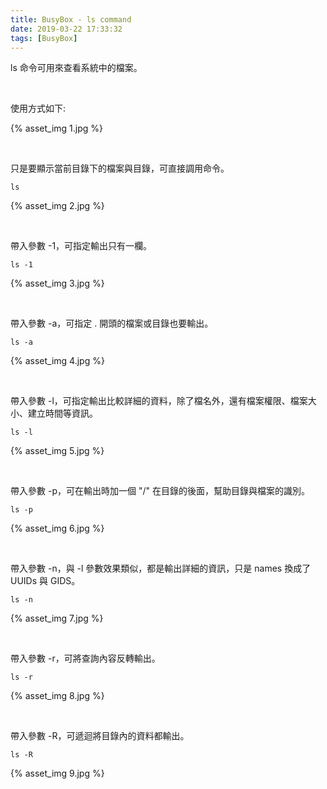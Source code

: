 ```yaml
---
title: BusyBox - ls command
date: 2019-03-22 17:33:32
tags: [BusyBox]
---
```


ls 命令可用來查看系統中的檔案。  

<!-- More -->

<br/>


使用方式如下:  

{% asset_img 1.jpg %}

<br/>


只是要顯示當前目錄下的檔案與目錄，可直接調用命令。  

    ls

{% asset_img 2.jpg %}

<br/>


帶入參數 -1，可指定輸出只有一欄。  

    ls -1

{% asset_img 3.jpg %}

<br/>


帶入參數 -a，可指定 . 開頭的檔案或目錄也要輸出。  

    ls -a

{% asset_img 4.jpg %}

<br/>

帶入參數 -l，可指定輸出比較詳細的資料，除了檔名外，還有檔案權限、檔案大小、建立時間等資訊。  

    ls -l

{% asset_img 5.jpg %}

<br/>


帶入參數 -p，可在輸出時加一個 "/" 在目錄的後面，幫助目錄與檔案的識別。  

    ls -p

{% asset_img 6.jpg %}

<br/>


帶入參數 -n，與 -l 參數效果類似，都是輸出詳細的資訊，只是 names 換成了 UUIDs 與 GIDS。  

    ls -n

{% asset_img 7.jpg %}

<br/>


帶入參數 -r，可將查詢內容反轉輸出。  

    ls -r

{% asset_img 8.jpg %}

<br/>


帶入參數 -R，可遞迴將目錄內的資料都輸出。  

    ls -R

{% asset_img 9.jpg %}

<br/>
